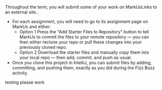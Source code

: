 Throughout the term, you will submit some of your work on MarkUsLinks to an external site..

- For each assignment, you will need to go to its assignment page on MarkUs and either:
  - Option 1 Press the "Add Starter Files to Repository" button to tell MarkUs to commit the files to your remote repository — you can then either reclone your repo or pull these changes into your previously cloned repo.
  - Option 2 Download the starter files and manually copy them into your local repo — then add, commit, and push as usual.
- Once you clone this project in IntelliJ, you can submit files by adding, committing, and pushing them, exactly as you did during the Fizz Buzz activity.

testing please work

